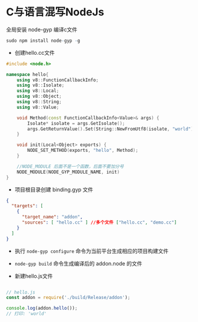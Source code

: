 # C与语言混写NodeJs

全局安装 node-gyp 编译c文件

```r 
sudo npm install node-gyp -g
```

* 创建hello.cc文件

```c++
#include <node.h>

namespace hello{
    using v8::FunctionCallbackInfo;
    using v8::Isolate;
    using v8::Local;
    using v8::Object;
    using v8::String;
    using v8::Value;

    void Method(const FunctionCallbackInfo<Value>& args) {
        Isolate* isolate = args.GetIsolate();
        args.GetReturnValue().Set(String::NewFromUtf8(isolate, "world"));
    }

    void init(Local<Object> exports) {
        NODE_SET_METHOD(exports, "hello", Method);
    }

    //NODE_MODULE 后面不是一个函数，后面不要加分号
    NODE_MODULE(NODE_GYP_MODULE_NAME, init)
}
```

* 项目根目录创建 binding.gyp 文件

```json
{
  "targets": [
    {
      "target_name": "addon",
      "sources": [ "hello.cc" ] //多个文件 ["hello.cc", "demo.cc"]
    }
  ]
}
```

* 执行 ``` node-gyp configure ``` 命令为当前平台生成相应的项目构建文件

* ``` node-gyp build ``` 命令生成编译后的 addon.node 的文件

* 新建hello.js文件
```javascript

// hello.js
const addon = require('./build/Release/addon');

console.log(addon.hello());
// 打印: 'world'
```
